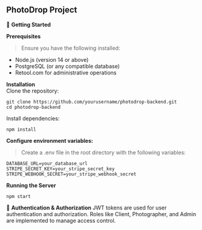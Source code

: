 PhotoDrop Project
---
🚀 **Getting Started**

  **Prerequisites**
  
  >Ensure you have the following installed:

- Node.js (version 14 or above)
- PostgreSQL (or any compatible database)
- Retool.com for administrative operations

**Installation**\
Clone the repository:

```
git clone https://github.com/yourusername/photodrop-backend.git
cd photodrop-backend
```
Install dependencies:

```
npm install
```
**Configure environment variables:**

>Create a .env file in the root directory with the following variables:

```
DATABASE_URL=your_database_url
STRIPE_SECRET_KEY=your_stripe_secret_key
STRIPE_WEBHOOK_SECRET=your_stripe_webhook_secret
```

**Running the Server**

```
npm start
```

🔑 **Authentication & Authorization**
JWT tokens are used for user authentication and authorization. Roles like Client, Photographer, and Admin are implemented to manage access control.
